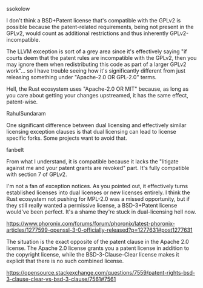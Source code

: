 ssokolow

I don't think a BSD+Patent license that's compatible with the GPLv2 is possible because the patent-related requirements, being not present in the GPLv2, would count as additional restrictions and thus inherently GPLv2-incompatible.

The LLVM exception is sort of a grey area since it's effectively saying "if courts deem that the patent rules are incompatible with the GPLv2, then you may ignore them when redistributing this code as part of a larger GPLv2 work"... so I have trouble seeing how it's significantly different from just releasing something under "Apache-2.0 OR GPL-2.0" terms.

Hell, the Rust ecosystem uses "Apache-2.0 OR MIT" because, as long as you care about getting your changes upstreamed, it has the same effect, patent-wise.

RahulSundaram

One significant difference between dual licensing and effectively similar licensing exception clauses is that dual licensing can lead to license specific forks. Some projects want to avoid that.

fanbelt

From what I understand, it is compatible because it lacks the "litigate against me and your patent grants are revoked" part. It's fully compatible with section 7 of GPLv2.

I'm not a fan of exception notices. As you pointed out, it effectively turns established licenses into dual licenses or new licenses entirely. I think the Rust ecosystem not pushing for MPL-2.0 was a missed opportunity, but if they still really wanted a permissive license, a BSD-3+Patent license would've been perfect. It's a shame they're stuck in dual-licensing hell now.

https://www.phoronix.com/forums/forum/phoronix/latest-phoronix-articles/1277599-openssl-3-0-officially-released?p=1277631#post1277631

The situation is the exact opposite of the patent clause in the Apache 2.0 license. The Apache 2.0 license grants you a patent license in addition to the copyright license, while the BSD-3-Clause-Clear license makes it explicit that there is no such combined license.

https://opensource.stackexchange.com/questions/7559/patent-rights-bsd-3-clause-clear-vs-bsd-3-clause/7561#7561

